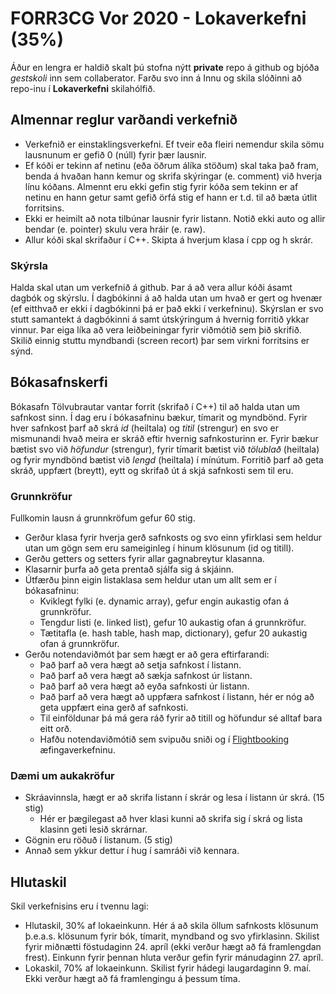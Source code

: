 # FORR3CG Vor 2020 - Lokaverkefni (35%)
Áður en lengra er haldið skalt þú stofna nýtt **private** repo á github og bjóða *gestskoli* inn sem collaberator. Farðu svo inn á Innu og skila slóðinni að repo-inu í **Lokaverkefni** skilahólfið.
## Almennar reglur varðandi verkefnið
 - Verkefnið er einstaklingsverkefni. Ef tveir eða fleiri nemendur skila sömu lausnunum er gefið 0 (núll) fyrir þær lausnir.
 - Ef kóði er tekinn af netinu (eða öðrum álíka stöðum) skal taka það fram, benda á hvaðan hann kemur og skrifa skýringar (e. comment) við hverja línu kóðans. Almennt eru ekki gefin stig fyrir kóða sem tekinn er af netinu en hann getur samt gefið örfá stig ef hann er t.d. til að bæta útlit forritsins.
 - Ekki er heimilt að nota tilbúnar lausnir fyrir listann. Notið ekki auto og allir bendar (e. pointer) skulu vera hráir (e. raw).
 - Allur kóði skal skrifaður í C++. Skipta á hverjum klasa í cpp og h skrár.
### Skýrsla
Halda skal utan um verkefnið á github. Þar á að vera allur kóði ásamt dagbók og skýrslu. Í dagbókinni á að halda utan um hvað er gert og hvenær (ef eitthvað er ekki í dagbókinni þá er það ekki í verkefninu). Skýrslan er svo stutt samantekt á dagbókinni á samt útskýringum á hvernig forritið ykkar vinnur. Þar eiga líka að vera leiðbeiningar fyrir viðmótið sem þið skrifið. Skilið einnig stuttu myndbandi (screen recort) þar sem virkni forritsins er sýnd.
## Bókasafnskerfi
Bókasafn Tölvubrautar vantar forrit (skrifað í C++) til að halda utan um safnkost sinn. Í dag eru í bókasafninu bækur, tímarit og myndbönd. Fyrir hver safnkost þarf að skrá *id* (heiltala) og *titil* (strengur) en svo er mismunandi hvað meira er skráð eftir hvernig safnkosturinn er. Fyrir bækur bætist svo við *höfundur* (strengur), fyrir tímarit bætist við *tölublað* (heiltala) og fyrir myndbönd bætist við *lengd* (heiltala) í mínútum. Forritið þarf að geta skráð, uppfært (breytt), eytt og skrifað út á skjá safnkosti sem til eru.
### Grunnkröfur
Fullkomin lausn á grunnkröfum gefur 60 stig.
* Gerður klasa fyrir hverja gerð safnkosts og svo einn yfirklasi sem heldur utan um gögn sem eru sameiginleg í hinum klösunum (id og titill).
* Gerðu getters og setters fyrir allar gagnabreytur klasanna.
* Klasarnir þurfa að geta prentað sjálfa sig á skjáinn.
* Útfærðu þinn eigin listaklasa sem heldur utan um allt sem er í bókasafninu:
  * Kviklegt fylki (e. dynamic array), gefur engin aukastig ofan á grunnkröfur.
  * Tengdur listi (e. linked list), gefur 10 aukastig ofan á grunnkröfur.
  * Tætitafla (e. hash table, hash map, dictionary), gefur 20 aukastig ofan á grunnkröfur.
* Gerðu notendaviðmót þar sem hægt er að gera eftirfarandi:
  * Það þarf að vera hægt að setja safnkost í listann.
  * Það þarf að vera hægt að sækja safnkost úr listann.
  * Það þarf að vera hægt að eyða safnkosti úr listann.
  * Það þarf að vera hægt að uppfæra safnkost í listann, hér er nóg að geta uppfært eina gerð af safnkosti.
  * Til einföldunar þá má gera ráð fyrir að titill og höfundur sé alltaf bara eitt orð.
  * Hafðu notendaviðmótið sem svipuðu sniði og í [Flightbooking](https://nam.inna.is/api/Attachment/DownloadFile/407198/536375) æfingaverkefninu.
### Dæmi um aukakröfur
* Skráavinnsla, hægt er að skrifa listann í skrár og lesa í listann úr skrá. (15 stig)
  - Hér er þægilegast að hver klasi kunni að skrifa sig í skrá og lista klasinn geti lesið skrárnar.
* Gögnin eru röðuð í listanum. (5 stig)
* Annað sem ykkur dettur í hug í samráði við kennara.

## Hlutaskil
Skil verkefnisins eru í tvennu lagi:
* Hlutaskil, 30% af lokaeinkunn. Hér á að skila öllum safnkosts klösunum þ.e.a.s. klösunum fyrir bók, tímarit, myndband og svo yfirklasinn. Skilist fyrir miðnætti föstudaginn 24. apríl (ekki verður hægt að fá framlengdan frest). Einkunn fyrir þennan hluta verður gefin fyrir mánudaginn 27. apríl.
* Lokaskil, 70% af lokaeinkunn. Skilist fyrir hádegi laugardaginn 9. maí. Ekki verður hægt að fá framlengingu á þessum tíma.


